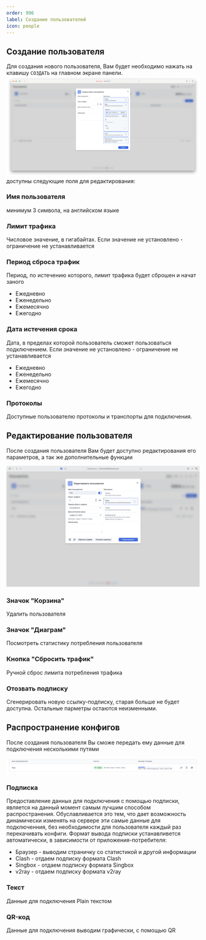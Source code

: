 ```yaml
---
order: 996
label: Создание пользователей
icon: people
---
```

## Создание пользователя
Для создания нового пользователя, Вам будет необходимо нажать на клавишу `СОЗДАТЬ` на главном экране панели.
![](/static/4.png)
доступны следующие поля для редактирования:
### Имя пользователя
минимум 3 символа, на английском языке
### Лимит трафика
Числовое значение, в гигабайтах.
Если значение не установлено - ограничение не устанавливается
### Период сброса трафик
Период, по истечению которого, лимит трафика будет сброшен и начат заного
* Ежедневно
* Еженедельно
* Ежемесячно
* Ежегодно
### Дата истечения срока
Дата, в пределах которой пользователь сможет пользоваться подключением.
Если значение не установлено - ограничение не устанавливается
* Ежедневно
* Еженедельно
* Ежемесячно
* Ежегодно
### Протоколы
Доступные пользователю протоколы и транспорты для подключения.

## Редактирование пользователя
После создания пользователя Вам будет доступно редактирования его параметров, а так же дополнительные функции

![](/static/13.png)

### Значок "Корзина"
Удалить пользователя
### Значок "Диаграм"
Посмотреть статистику потребления пользователя
### Кнопка "Сбросить трафик"
Ручной сброс лимита потребления трафика
### Отозвать подписку
Сгенерировать новую ссылку-подписку, старая больше не будет доступна.
Остальные парметры остаются неизменными.

## Распространение конфигов
После создания пользователя Вы сможе передать ему данные для подключения несколькими путями

![](/static/21.png)

### Подписка
Предоставление данных для подключения с помощью подписки, является на данный момент самым лучшим способом распространения.
Обуславливается это тем, что дает возможность динамически изменять на сервере эти самые данные для подключенния, без необходимости для пользователя каждый раз перекачивать конфиги.
Формат вывода подписки устанавливется автоматически, в зависимости от приложения-потребителя:
* Браузер - выводим страничку со статистикой и другой информации
* Clash - отдаем подписку формата Clash 
* Singbox - отдаем подписку формата Singbox
* v2ray - отдаем подписку формата v2ray
### Текст
Данные для подключения Plain текстом
### QR-код
Данные для подключения выводим графически, с помощью QR
